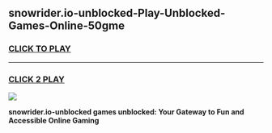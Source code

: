 
## snowrider.io-unblocked-Play-Unblocked-Games-Online-50gme
<h3>
<a href="https://premium76.site?title=snowrider.io-unblocked&ref=25A">CLICK TO PLAY</a></h3>
<hr>

<h3>
<a href="https://premium76.site?title=snowrider.io-unblocked&ref=25A">CLICK 2 PLAY</a>
  
</h3>

<a href="https://premium76.site?title=snowrider.io-unblocked&ref=25A"><img src="https://clearcache.store/games.png"></a>


**snowrider.io-unblocked games unblocked: Your Gateway to Fun and Accessible Online Gaming**

